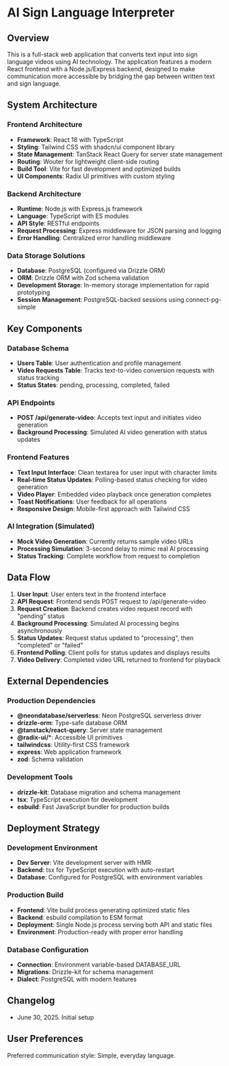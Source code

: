 # AI Sign Language Interpreter

## Overview

This is a full-stack web application that converts text input into sign language videos using AI technology. The application features a modern React frontend with a Node.js/Express backend, designed to make communication more accessible by bridging the gap between written text and sign language.

## System Architecture

### Frontend Architecture
- **Framework**: React 18 with TypeScript
- **Styling**: Tailwind CSS with shadcn/ui component library
- **State Management**: TanStack React Query for server state management
- **Routing**: Wouter for lightweight client-side routing
- **Build Tool**: Vite for fast development and optimized builds
- **UI Components**: Radix UI primitives with custom styling

### Backend Architecture
- **Runtime**: Node.js with Express.js framework
- **Language**: TypeScript with ES modules
- **API Style**: RESTful endpoints
- **Request Processing**: Express middleware for JSON parsing and logging
- **Error Handling**: Centralized error handling middleware

### Data Storage Solutions
- **Database**: PostgreSQL (configured via Drizzle ORM)
- **ORM**: Drizzle ORM with Zod schema validation
- **Development Storage**: In-memory storage implementation for rapid prototyping
- **Session Management**: PostgreSQL-backed sessions using connect-pg-simple

## Key Components

### Database Schema
- **Users Table**: User authentication and profile management
- **Video Requests Table**: Tracks text-to-video conversion requests with status tracking
- **Status States**: pending, processing, completed, failed

### API Endpoints
- **POST /api/generate-video**: Accepts text input and initiates video generation
- **Background Processing**: Simulated AI video generation with status updates

### Frontend Features
- **Text Input Interface**: Clean textarea for user input with character limits
- **Real-time Status Updates**: Polling-based status checking for video generation
- **Video Player**: Embedded video playback once generation completes
- **Toast Notifications**: User feedback for all operations
- **Responsive Design**: Mobile-first approach with Tailwind CSS

### AI Integration (Simulated)
- **Mock Video Generation**: Currently returns sample video URLs
- **Processing Simulation**: 3-second delay to mimic real AI processing
- **Status Tracking**: Complete workflow from request to completion

## Data Flow

1. **User Input**: User enters text in the frontend interface
2. **API Request**: Frontend sends POST request to /api/generate-video
3. **Request Creation**: Backend creates video request record with "pending" status
4. **Background Processing**: Simulated AI processing begins asynchronously
5. **Status Updates**: Request status updated to "processing", then "completed" or "failed"
6. **Frontend Polling**: Client polls for status updates and displays results
7. **Video Delivery**: Completed video URL returned to frontend for playback

## External Dependencies

### Production Dependencies
- **@neondatabase/serverless**: Neon PostgreSQL serverless driver
- **drizzle-orm**: Type-safe database ORM
- **@tanstack/react-query**: Server state management
- **@radix-ui/***: Accessible UI primitives
- **tailwindcss**: Utility-first CSS framework
- **express**: Web application framework
- **zod**: Schema validation

### Development Tools
- **drizzle-kit**: Database migration and schema management
- **tsx**: TypeScript execution for development
- **esbuild**: Fast JavaScript bundler for production builds

## Deployment Strategy

### Development Environment
- **Dev Server**: Vite development server with HMR
- **Backend**: tsx for TypeScript execution with auto-restart
- **Database**: Configured for PostgreSQL with environment variables

### Production Build
- **Frontend**: Vite build process generating optimized static files
- **Backend**: esbuild compilation to ESM format
- **Deployment**: Single Node.js process serving both API and static files
- **Environment**: Production-ready with proper error handling

### Database Configuration
- **Connection**: Environment variable-based DATABASE_URL
- **Migrations**: Drizzle-kit for schema management
- **Dialect**: PostgreSQL with modern features

## Changelog
- June 30, 2025. Initial setup

## User Preferences

Preferred communication style: Simple, everyday language.